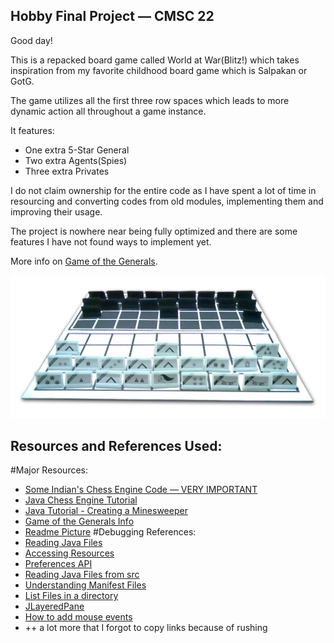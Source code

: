 ## Hobby Final Project — CMSC 22

Good day! 

This is a repacked board game called World at War(Blitz!) which takes inspiration from my favorite childhood
board game which is Salpakan or GotG.

The game utilizes all the first three row spaces which leads to more dynamic action all throughout a game instance.

It features:
- One extra 5-Star General
- Two extra Agents(Spies)
- Three extra Privates

I do not claim ownership for the entire code as I have spent a lot of time in resourcing and converting codes from old
modules, implementing them and improving their usage. 

The project is nowhere near being fully optimized and there are some features I have not found ways to implement yet.

More info on [Game of the Generals](http://www.geekyhobbies.com/game-of-the-generals-aka-salpakan-review-and-rules/).

![Game of the Generals](Reference_1.png)

## Resources and References Used:

#Major Resources:
  - [Some Indian's Chess Engine Code — VERY IMPORTANT](https://github.com/amir650/AxisWidow-Chess)
  - [Java Chess Engine Tutorial](https://www.youtube.com/watch?v=h8fSdSUKttk&list=PLOJzCFLZdG4zk5d-1_ah2B4kqZSeIlWtt)
  - [Java Tutorial - Creating a Minesweeper](https://www.youtube.com/watch?v=RFpJp62ZoY8&list=PLGxHvpw-PAk6QvPw0fYe8bks31GRKvymK)
  - [Game of the Generals Info](http://www.geekyhobbies.com/game-of-the-generals-aka-salpakan-review-and-rules/)
  - [Readme Picture](https://manigerz34.files.wordpress.com/2010/06/game_of_the_generals_board1.png)
#Debugging References:
  - [Reading Java Files](https://www.baeldung.com/reading-file-in-java)
  - [Accessing Resources](https://docs.oracle.com/javase/8/docs/technotes/guides/lang/resources.html)
  - [Preferences API](https://docs.oracle.com/javase/8/docs/technotes/guides/preferences/overview.html)
  - [Reading Java Files from src](https://mkyong.com/java/java-read-a-file-from-resources-folder/)
  - [Understanding Manifest Files](https://www.baeldung.com/java-jar-manifest#:~:text=The%20Manifest%20File,INF%20directory%20in%20the%20JAR.)
  - [List Files in a directory](https://stackabuse.com/java-list-files-in-a-directory/)
  - [JLayeredPane](https://docs.oracle.com/javase/7/docs/api/javax/swing/JLayeredPane.html#:~:text=JLayeredPane%20adds%20depth%20to%20a,on%20top%22%20of%20other%20components.)
  - [How to add mouse events](https://docs.oracle.com/javase/tutorial/uiswing/events/mouselistener.html)
  - ++ a lot more that I forgot to copy links because of rushing